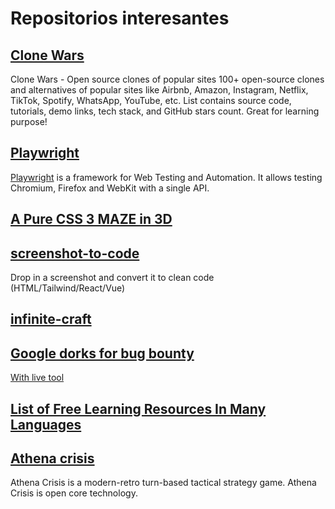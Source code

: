 # Repositorios interesantes

## [Clone Wars](https://github.com/GorvGoyl/Clone-Wars)

Clone Wars - Open source clones of popular sites
100+ open-source clones and alternatives of popular sites like Airbnb, Amazon, Instagram, Netflix, TikTok, Spotify, WhatsApp, YouTube, etc. List contains source code, tutorials, demo links, tech stack, and GitHub stars count. Great for learning purpose!

## [Playwright](https://github.com/microsoft/playwright)

[Playwright](https://playwright.dev/) is a framework for Web Testing and Automation. It allows testing Chromium, Firefox and WebKit with a single API.

## [A Pure CSS 3 MAZE in 3D](https://codepen.io/ivorjetski/pen/poQpveN)

## [screenshot-to-code](https://github.com/abi/screenshot-to-code)

Drop in a screenshot and convert it to clean code (HTML/Tailwind/React/Vue)

## [infinite-craft](https://neal.fun/infinite-craft/)

## [Google dorks for bug bounty](https://github.com/TakSec/google-dorks-bug-bounty)

[With live tool](https://github.com/TakSec/google-dorks-bug-bounty/blob/main/README.md)

## [List of Free Learning Resources In Many Languages](https://github.com/EbookFoundation/free-programming-books)

## [Athena crisis](https://github.com/nkzw-tech/athena-crisis)

Athena Crisis is a modern-retro turn-based tactical strategy game. Athena Crisis is open core technology.
